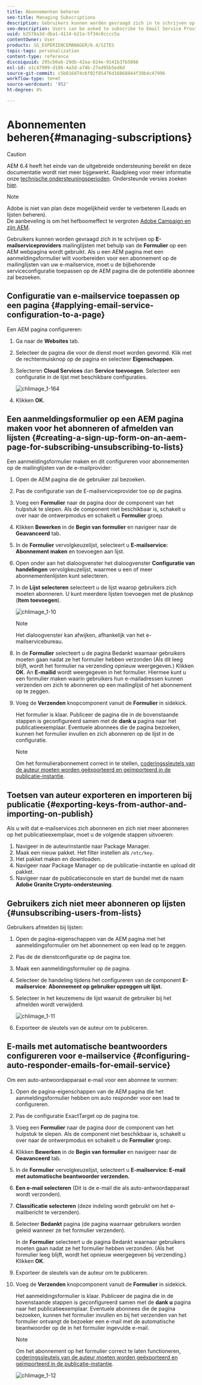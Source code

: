 ```yaml
---
title: Abonnementen beheren
seo-title: Managing Subscriptions
description: Gebruikers kunnen worden gevraagd zich in te schrijven op de mailinglijsten van de e-mailprovider met de hulp van de formuliercomponent die op een AEM webpagina wordt gebruikt. Als u een AEM pagina met een aanmeldingsformulier wilt voorbereiden voor een abonnement op de mailinglijsten van uw e-mailservice, moet u de bijbehorende serviceconfiguratie toepassen op de AEM pagina die de potentiële abonnee zal bezoeken.
seo-description: Users can be asked to subscribe to Email Service Provider's mailing lists with the help of the Form component used on an AEM web page. To prepare an AEM page with a sign-up form for subscription to your e-mail service mailing lists, you must apply the corresponding service configuration to the AEM page that the potential subscriber will visit.
uuid: b2578a3d-dba1-4114-b21a-5f34c0cccc5a
contentOwner: User
products: SG_EXPERIENCEMANAGER/6.4/SITES
topic-tags: personalization
content-type: reference
discoiquuid: 295cb0a6-29db-42aa-824e-9141b37b5086
exl-id: a1c47909-d186-4a3d-a74b-27ed95b5ed6d
source-git-commit: c5b816d74c6f02f85476d16868844f39b4c47996
workflow-type: tm+mt
source-wordcount: '952'
ht-degree: 0%

---
```


# Abonnementen beheren{#managing-subscriptions}

>[!CAUTION]
>
>AEM 6.4 heeft het einde van de uitgebreide ondersteuning bereikt en deze documentatie wordt niet meer bijgewerkt. Raadpleeg voor meer informatie onze [technische ondersteuningsperioden](https://helpx.adobe.com/support/programs/eol-matrix.html). Ondersteunde versies zoeken [hier](https://experienceleague.adobe.com/docs/).

>[!NOTE]
>
>Adobe is niet van plan deze mogelijkheid verder te verbeteren (Leads en lijsten beheren).\
>De aanbeveling is om het hefboomeffect te vergroten [Adobe Campaign en zijn AEM](/help/sites-administering/campaign.md).

Gebruikers kunnen worden gevraagd zich in te schrijven op **E-mailserviceproviders** mailinglijsten met behulp van de **Formulier** op een AEM webpagina wordt gebruikt. Als u een AEM pagina met een aanmeldingsformulier wilt voorbereiden voor een abonnement op de mailinglijsten van uw e-mailservice, moet u de bijbehorende serviceconfiguratie toepassen op de AEM pagina die de potentiële abonnee zal bezoeken.

## Configuratie van e-mailservice toepassen op een pagina {#applying-email-service-configuration-to-a-page}

Een AEM pagina configureren:

1. Ga naar de **Websites** tab.
1. Selecteer de pagina die voor de dienst moet worden gevormd. Klik met de rechtermuisknop op de pagina en selecteer **Eigenschappen**.

1. Selecteren **Cloud Services** dan **Service toevoegen**. Selecteer een configuratie in de lijst met beschikbare configuraties.

   ![chlimage_1-164](assets/chlimage_1-164.png)

1. Klikken **OK**.

## Een aanmeldingsformulier op een AEM pagina maken voor het abonneren of afmelden van lijsten {#creating-a-sign-up-form-on-an-aem-page-for-subscribing-unsubscribing-to-lists}

Een aanmeldingsformulier maken en dit configureren voor abonnementen op de mailinglijsten van de e-mailprovider:

1. Open de AEM pagina die de gebruiker zal bezoeken.
1. Pas de configuratie van de E-mailserviceprovider toe op de pagina.

1. Voeg een **Formulier** naar de pagina door de component van het hulpstuk te slepen. Als de component niet beschikbaar is, schakelt u over naar de ontwerpmodus en schakelt u **Formulier** groep.
1. Klikken **Bewerken** in de **Begin van formulier** en navigeer naar de **Geavanceerd** tab.
1. In de **Formulier** vervolgkeuzelijst, selecteert u **E-mailservice: Abonnement maken** en toevoegen aan lijst.
1. Open onder aan het dialoogvenster het dialoogvenster **Configuratie van handelingen** vervolgkeuzelijst, waarmee u een of meer abonnementenlijsten kunt selecteren.
1. In de **Lijst selecteren** selecteert u de lijst waarop gebruikers zich moeten abonneren. U kunt meerdere lijsten toevoegen met de plusknop (**Item toevoegen**).

   ![chlimage_1-10](assets/chlimage_1-10.jpeg)

   >[!NOTE]
   >
   >Het dialoogvenster kan afwijken, afhankelijk van het e-mailservicebureau.

1. In de **Formulier** selecteert u de pagina Bedankt waarnaar gebruikers moeten gaan nadat ze het formulier hebben verzonden (Als dit leeg blijft, wordt het formulier na verzending opnieuw weergegeven.) Klikken **OK**. An **E-mailid** wordt weergegeven in het formulier. Hiermee kunt u een formulier maken waarin gebruikers hun e-mailadressen kunnen verzenden om zich te abonneren op een mailinglijst of het abonnement op te zeggen.
1. Voeg de **Verzenden** knopcomponent vanuit de **Formulier** in sidekick.

   Het formulier is klaar. Publiceer de pagina die in de bovenstaande stappen is geconfigureerd samen met de **dank u** pagina naar het publicatieexemplaar. Eventuele abonnees die de pagina bezoeken, kunnen het formulier invullen en zich abonneren op de lijst in de configuratie.

   >[!NOTE]
   >
   >Om het formulierabonnement correct in te stellen, [coderingssleutels van de auteur moeten worden geëxporteerd en geïmporteerd in de publicatie-instantie](#exporting-keys-from-author-and-importing-on-publish).

## Toetsen van auteur exporteren en importeren bij publicatie {#exporting-keys-from-author-and-importing-on-publish}

Als u wilt dat e-mailservices zich abonneren en zich niet meer abonneren op het publicatieexemplaar, moet u de volgende stappen uitvoeren:

1. Navigeer in de auteurinstantie naar Package Manager.
1. Maak een nieuw pakket. Het filter instellen als `/etc/key`.
1. Het pakket maken en downloaden.
1. Navigeer naar Package Manager op de publicatie-instantie en upload dit pakket.
1. Navigeer naar de publicatieconsole en start de bundel met de naam **Adobe Granite Crypto-ondersteuning**.

## Gebruikers zich niet meer abonneren op lijsten {#unsubscribing-users-from-lists}

Gebruikers afmelden bij lijsten:

1. Open de pagina-eigenschappen van de AEM pagina met het aanmeldingsformulier om het abonnement op een lead op te zeggen.
1. Pas de de dienstconfiguratie op de pagina toe.
1. Maak een aanmeldingsformulier op de pagina.
1. Selecteer de handeling tijdens het configureren van de component **E-mailservice**: **Abonnement op gebruiker opzeggen uit lijst.**
1. Selecteer in het keuzemenu de lijst waaruit de gebruiker bij het afmelden wordt verwijderd.

   ![chlimage_1-11](assets/chlimage_1-11.jpeg)

1. Exporteer de sleutels van de auteur om te publiceren.

## E-mails met automatische beantwoorders configureren voor e-mailservice {#configuring-auto-responder-emails-for-email-service}

Om een auto-antwoordapparaat e-mail voor een abonnee te vormen:

1. Open de pagina-eigenschappen van de AEM pagina die het aanmeldingsformulier hebben om auto responder voor een lead te configureren.
1. Pas de configuratie ExactTarget op de pagina toe.

1. Voeg een **Formulier** naar de pagina door de component van het hulpstuk te slepen. Als de component niet beschikbaar is, schakelt u over naar de ontwerpmodus en schakelt u de **Formulier** groep.
1. Klikken **Bewerken** in de **Begin van formulier** en navigeer naar de **Geavanceerd** tab.
1. In de **Formulier** vervolgkeuzelijst, selecteert u **E-mailservice: E-mail met automatische beantwoorder verzenden.**
1. **Een e-mail selecteren** (Dit is de e-mail die als auto-antwoordapparaat wordt verzonden).

1. **Classificatie selecteren** (deze indeling wordt gebruikt om het e-mailbericht te verzenden).
1. Selecteer **Bedankt** pagina (de pagina waarnaar gebruikers worden geleid wanneer ze het formulier verzenden).

   In de **Formulier** selecteert u de pagina Bedankt waarnaar gebruikers moeten gaan nadat ze het formulier hebben verzonden. (Als het formulier leeg blijft, wordt het opnieuw weergegeven bij verzending.) Klikken **OK**.

1. Exporteer de sleutels van de auteur om te publiceren.
1. Voeg de **Verzenden** knopcomponent vanuit de **Formulier** in sidekick.

   Het aanmeldingsformulier is klaar. Publiceer de pagina die in de bovenstaande stappen is geconfigureerd samen met de **dank u** pagina naar het publicatieexemplaar. Eventuele abonnees die de pagina bezoeken, kunnen het formulier invullen en bij het verzenden van het formulier ontvangt de bezoeker een e-mail met de automatische beantwoorder op de in het formulier ingevulde e-mail.

   >[!NOTE]
   >
   >Om het abonnement op het formulier correct te laten functioneren, [coderingssleutels van de auteur moeten worden geëxporteerd en geïmporteerd in de publicatie-instantie](#exporting-keys-from-author-and-importing-on-publish).

   ![chlimage_1-12](assets/chlimage_1-12.jpeg)
